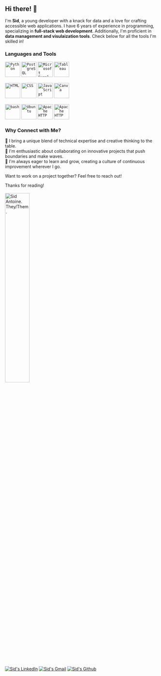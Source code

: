 ## Hi there! 🚀 

I'm **Sid**, a young developer with a knack for data and a love for crafting accessible web applications. I have 6 years of experience in programming, specializing in **full-stack web development**. Additionally, I'm proficient in **data management and visulaization tools**. Check below for all the tools I'm skilled in!

### **Languages and Tools**

<div>
	<code><img width="50" src="https://user-images.githubusercontent.com/25181517/183423507-c056a6f9-1ba8-4312-a350-19bcbc5a8697.png" alt="Python" title="Python"/></code>
	<code><img width="50" src="https://static-00.iconduck.com/assets.00/postgresql-icon-1987x2048-v2fkmdaw.png" alt="PostgreSQL" title="PostgreSQL"/></code>
  <code><img width="50" src="https://upload.wikimedia.org/wikipedia/commons/thumb/3/34/Microsoft_Office_Excel_%282019%E2%80%93present%29.svg/1101px-Microsoft_Office_Excel_%282019%E2%80%93present%29.svg.png" alt="Microsoft Excel" title="Microsoft Excel" /></code>
  <code><img width="50" src="https://cdn.worldvectorlogo.com/logos/tableau-software.svg" alt="Tableau" title="Tableau" /></code>
</div>
<br />
<div>
  <code><img width="50" src="https://user-images.githubusercontent.com/25181517/192158954-f88b5814-d510-4564-b285-dff7d6400dad.png" alt="HTML" title="HTML"/></code>
	<code><img width="50" src="https://user-images.githubusercontent.com/25181517/183898674-75a4a1b1-f960-4ea9-abcb-637170a00a75.png" alt="CSS" title="CSS"/></code>
	<code><img width="50" src="https://user-images.githubusercontent.com/25181517/117447155-6a868a00-af3d-11eb-9cfe-245df15c9f3f.png" alt="JavaScript" title="JavaScript"/></code>
	<code><img width="50" src="https://github-production-user-asset-6210df.s3.amazonaws.com/136815194/253220886-02494c7c-de6a-43a6-9293-6369696842ed.png" alt="Canva" title="Canva"/></code>
</div>
<br />
<div>
  	<code><img width="50" src="https://user-images.githubusercontent.com/25181517/192158606-7c2ef6bd-6e04-47cf-b5bc-da2797cb5bda.png" alt="bash" title="bash"/></code>
	  <code><img width="50" src="https://user-images.githubusercontent.com/25181517/186884153-99edc188-e4aa-4c84-91b0-e2df260ebc33.png" alt="Ubuntu" title="Ubuntu"/></code>
    <code><img width="50" height="50" src="https://upload.wikimedia.org/wikipedia/commons/thumb/7/7e/Apache_Feather_Logo.svg/128px-Apache_Feather_Logo.svg.png" alt="Apache HTTP" title="Apache HTTP" /></code>
      <code><img width="50" height="50" src="https://cdn3.iconfinder.com/data/icons/logos-and-brands-adobe/512/89_Digital_Ocean-512.png" alt="Apache HTTP" title="Apache HTTP" /></code>
</div>

### Why Connect with Me?
🌟 I bring a unique blend of technical expertise and creative thinking to the table. <br />
🌟 I'm enthusiastic about collaborating on innovative projects that push boundaries and make waves. <br />
🌟 I'm always eager to learn and grow, creating a culture of continuous improvement wherever I go. <br />

Want to work on a project together? Feel free to reach out!

Thanks for reading!
<br />
<br />
<img src="https://file.garden/ZX4p3i8pMXxJ-6Yx/github-readme/intro.gif" alt="Sid Antoine. They/Them." width="40%"/> <br />
<a href="https://www.linkedin.com/in/sid-antoine/"><img alt="Sid's LinkedIn" src="https://img.shields.io/badge/sidantoine-blue?style=flat&logo=linkedin&logoColor=white"></a> <a href="mailto:sidfarronantoine@gmail.com"><img alt="Sid's Gmail" src="https://img.shields.io/badge/sidfarronantoine-red?style=flat&logo=gmail&logoColor=white"></a> <a href="https://github.com/siddingducks"><img alt="Sid's Github" src="https://img.shields.io/badge/siddingducks-2dba4e?style=flat&logo=github&logoColor=white"></a>
